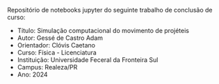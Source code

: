 Repositório de notebooks jupyter do seguinte trabalho de conclusão de curso: 
- Título: Simulação computacional do movimento de projéteis
- Autor: Gessé de Castro Adam
- Orientador: Clóvis Caetano
- Curso: Física - Licenciatura
- Instituição: Universidade Feceral da Fronteira Sul
- Campus: Realeza/PR
- Ano: 2024
